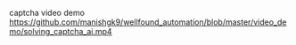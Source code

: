 captcha video demo
https://github.com/manishgk9/wellfound_automation/blob/master/video_demo/solving_captcha_ai.mp4
